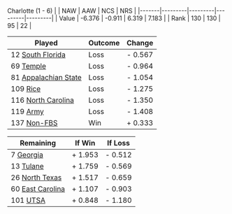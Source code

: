 Charlotte (1 - 6)
|       |   NAW   |   AAW   |   NCS   |   NRS   |
|-------|---------|---------|---------|---------|
| Value |  -6.376 |  -0.911 |   6.319 |   7.183 |
| Rank  |     130 |     130 |      95 |      22 |

| Played                    | Outcome    |  Change  |
|---------------------------|------------|----------|
|  12 [South Florida         ](SouthFlorida.md)| Loss       | -  0.567 |
|  69 [Temple                ](Temple.md)| Loss       | -  0.964 |
|  81 [Appalachian State     ](AppalachianState.md)| Loss       | -  1.054 |
| 109 [Rice                  ](Rice.md)| Loss       | -  1.275 |
| 116 [North Carolina        ](NorthCarolina.md)| Loss       | -  1.350 |
| 119 [Army                  ](Army.md)| Loss       | -  1.408 |
| 137 [Non-FBS               ](NonFBS.md)| Win        | +  0.333 |

| Remaining                 |  If Win  |  If Loss |
|---------------------------|----------|----------|
|   7 [Georgia               ](Georgia.md)| +  1.953 | -  0.512 |
|  13 [Tulane                ](Tulane.md)| +  1.759 | -  0.569 |
|  26 [North Texas           ](NorthTexas.md)| +  1.517 | -  0.659 |
|  60 [East Carolina         ](EastCarolina.md)| +  1.107 | -  0.903 |
| 101 [UTSA                  ](UTSA.md)| +  0.848 | -  1.180 |

